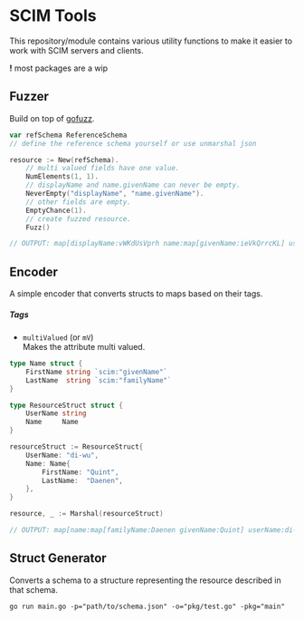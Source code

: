 # SCIM Tools
This repository/module contains various utility functions to make it easier to work with SCIM servers and clients.

**!** most packages are a wip

## Fuzzer
Build on top of [gofuzz](https://github.com/google/gofuzz/).

```go
var refSchema ReferenceSchema
// define the reference schema yourself or use unmarshal json

resource := New(refSchema).
    // multi valued fields have one value.
    NumElements(1, 1).
    // displayName and name.givenName can never be empty.
    NeverEmpty("displayName", "name.givenName").
    // other fields are empty.
    EmptyChance(1).
    // create fuzzed resource.
    Fuzz()

// OUTPUT: map[displayName:vWKdUsVprh name:map[givenName:ieVkQrrcKL] userName:RFlLpsMnBW]
```

## Encoder
A simple encoder that converts structs to maps based on their tags.

##### Tags
- `multiValued` (or `mV`) \
  Makes the attribute multi valued.

```go
type Name struct {
    FirstName string `scim:"givenName"`
    LastName  string `scim:"familyName"`
}

type ResourceStruct struct {
    UserName string
    Name     Name
}

resourceStruct := ResourceStruct{
    UserName: "di-wu",
    Name: Name{
        FirstName: "Quint", 
        LastName:  "Daenen",
    },
}

resource, _ := Marshal(resourceStruct)

// OUTPUT: map[name:map[familyName:Daenen givenName:Quint] userName:di-wu]
```

## Struct Generator
Converts a schema to a structure representing the resource described in that schema.

```shell script
go run main.go -p="path/to/schema.json" -o="pkg/test.go" -pkg="main"
```
